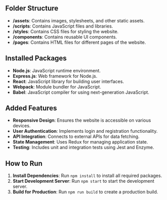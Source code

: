 ## Folder Structure
- **/assets**: Contains images, stylesheets, and other static assets.
- **/scripts**: Contains JavaScript files and libraries.
- **/styles**: Contains CSS files for styling the website.
- **/components**: Contains reusable UI components.
- **/pages**: Contains HTML files for different pages of the website.

## Installed Packages
- **Node.js**: JavaScript runtime environment.
- **Express.js**: Web framework for Node.js.
- **React**: JavaScript library for building user interfaces.
- **Webpack**: Module bundler for JavaScript.
- **Babel**: JavaScript compiler for using next-generation JavaScript.

## Added Features
- **Responsive Design**: Ensures the website is accessible on various devices.
- **User Authentication**: Implements login and registration functionality.
- **API Integration**: Connects to external APIs for data fetching.
- **State Management**: Uses Redux for managing application state.
- **Testing**: Includes unit and integration tests using Jest and Enzyme.

## How to Run
1. **Install Dependencies**: Run `npm install` to install all required packages.
2. **Start Development Server**: Run `npm start` to start the development server.
3. **Build for Production**: Run `npm run build` to create a production build.
